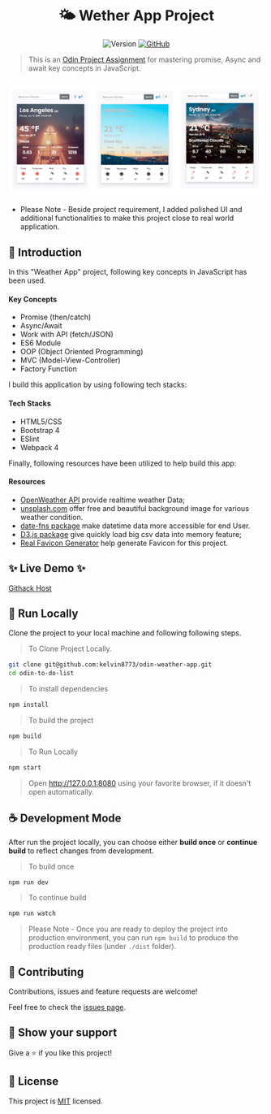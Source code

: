 <h1 align="center"> <span> 🌤 </span>  Wether App Project</h1>

 <p align="center">
   <img alt="Version" src="https://img.shields.io/badge/version-1.0.0-blue.svg?cacheSeconds=2592000" />
 
  <a href="https://github.com/kelvin8773/odin-weather-app/blob/master/LICENSE" target="_blank">
      <img alt="GitHub" src="https://img.shields.io/github/license/kelvin8773/odin-weather-app">
  </a>
 </p>


> This is an [Odin Project Assignment](https://www.theodinproject.com/courses/javascript/lessons/weather-app) for mastering promise, Async and await key concepts in JavaScript.

![Weather App ScreenShoot](./docs/weather-app.jpg)

* Please Note - Beside project requirement, I added polished UI and additional functionalities to make this project close to real world application.

## 📣 Introduction

In this "Weather App" project, following key concepts in JavaScript has been used.
#### Key Concepts 
* Promise (then/catch)
* Async/Await
* Work with API (fetch/JSON)
* ES6 Module
* OOP (Object Oriented Programming)
* MVC (Model-View-Controller)
* Factory Function

I build this application by using following tech stacks: 
#### Tech Stacks
* HTML5/CSS
* Bootstrap 4
* ESlint
* Webpack 4

Finally, following resources have been utilized to help build this app:
#### Resources
* [OpenWeather API](https://openweathermap.org/) provide realtime weather Data;
* [unsplash.com](https://unsplash.com/) offer free and beautiful background image for various weather condition.
* [date-fns package](https://date-fns.org/) make datetime data more accessible for end User.
* [D3.js package](https://d3js.org/) give quickly load big csv data into memory feature;
* [Real Favicon Generator](https://realfavicongenerator.net/) help generate Favicon for this project.

## ✨ Live Demo ✨

[Githack Host](https://rawcdn.githack.com/kelvin8773/odin-weather-app/a688fd6e2de4587a776ffebd3bb596d5562f066d/dist/index.html)


## 🍩 Run Locally
Clone the project to your local machine and following following steps.

> To Clone Project Locally.
```bash
git clone git@github.com:kelvin8773/odin-weather-app.git
cd odin-to-do-list
```
> To install dependencies
```bash
npm install
```
> To build the project
```bash
npm build
```
> To Run Locally
```bash
npm start 
```
> Open http://127.0.0.1:8080 using your favorite browser, if it doesn't open automatically.

## ☕️ Development Mode 

After run the project locally, you can choose either **build once** or **continue build** to reflect changes from development.

> To build once
```bash
npm run dev
```
> To continue build
```bash
npm run watch
```

> Please Note - Once you are ready to deploy the project into production environment, you can run `npm build` to produce the production ready files (under `./dist` folder).


## 🤝 Contributing
Contributions, issues and feature requests are welcome!

Feel free to check the [issues page](https://github.com/kelvin8773/odin-todo-list/issues).

## 👋 Show your support

Give a ⭐️ if you like this project!


## 📝 License
This project is [MIT](./LICENSE) licensed.





